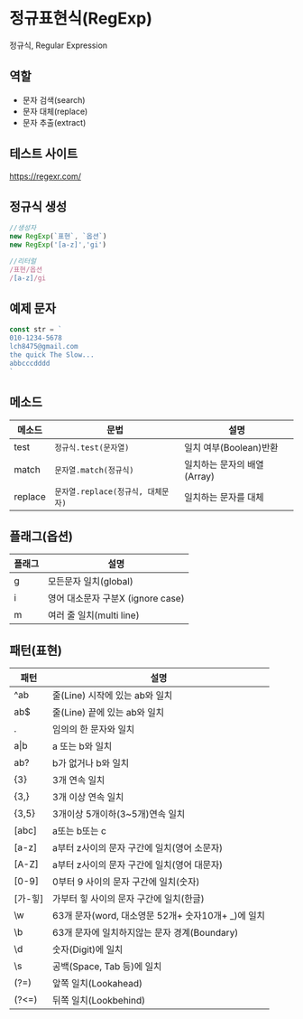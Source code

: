 # 정규표현식(RegExp)

정규식, Regular Expression

## 역할

- 문자 검색(search)
- 문자 대체(replace)
- 문자 추출(extract)

## 테스트 사이트

https://regexr.com/

## 정규식 생성

```js
//생성자
new RegExp(`표현`, `옵션`)
new RegExp('[a-z]','gi')

//리터럴
/표현/옵션
/[a-z]/gi
```

## 예제 문자
```js
const str = `
010-1234-5678
lch8475@gmail.com
the quick The Slow...
abbcccdddd
`
```

## 메소드

메소드 | 문법 | 설명
--|--|--
test | `정규식.test(문자열)` | 일치 여부(Boolean)반환
match | `문자열.match(정규식)` | 일치하는 문자의 배열(Array)
replace | `문자열.replace(정규식, 대체문자)` | 일치하는 문자를 대체

## 플래그(옵션)

플래그 | 설명
--|--
g| 모든문자 일치(global)
i| 영어 대소문자 구분X (ignore case)
m| 여러 줄 일치(multi line)

## 패턴(표현)
패턴 | 설명
--|--
^ab| 줄(Line) 시작에 있는 ab와 일치
ab$| 줄(Line) 끝에 있는 ab와 일치
.| 임의의 한 문자와 일치
a&verbar;b | a 또는 b와 일치
ab? | b가 없거나 b와 일치
{3}| 3개 연속 일치
{3,}| 3개 이상 연속 일치
{3,5}| 3개이상 5개이하(3~5개)연속 일치
[abc] | a또는 b또는 c
[a-z] | a부터 z사이의 문자 구간에 일치(영어 소문자)
[A-Z] | a부터 z사이의 문자 구간에 일치(영어 대문자)
[0-9] | 0부터 9 사이의 문자 구간에 일치(숫자)
[가-힣] | 가부터 힣 사이의 문자 구간에 일치(한글)
\w | 63개 문자(word, 대소영문 52개+ 숫자10개+ _)에 일치
\b | 63개 문자에 일치하지않는 문자 경계(Boundary)
\d | 숫자(Digit)에 일치
\s | 공백(Space, Tab 등)에 일치
(?=) | 앞쪽 일치(Lookahead)
(?<=) | 뒤쪽 일치(Lookbehind)